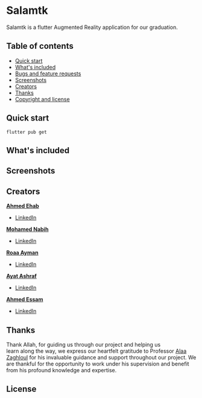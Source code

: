 # Salamtk

Salamtk is a flutter Augmented Reality application for our graduation.

## Table of contents

- [Quick start](#quick-start)
- [What's included](#whats-included)
- [Bugs and feature requests](#bugs-and-feature-requests)
- [Screenshots](#screenshots)
- [Creators](#creators)
- [Thanks](#thanks)
- [Copyright and license](#copyright-and-license)

## Quick start



```flutter
flutter pub get
```

## What's included


## Screenshots


## Creators

**[Ahmed Ehab](https://github.com/Ahme10D6)**

- [LinkedIn](https://www.linkedin.com/in/ahmed-ehab-6103a8216/)

**[Mohamed Nabih](https://github.com/Mohamednabih1)**

- [LinkedIn](https://www.linkedin.com/in/mohamed-nabih-mn03/)

**[Roaa Ayman](https://github.com/roaaayman21)**

- [LinkedIn](https://www.linkedin.com/in/roaa-ayman-a9195022a/)

**[Ayat Ashraf](https://github.com/AyatAmin)** 

- [LinkedIn]()

**[Ahmed Essam](https://github.com/)**

- [LinkedIn]()
 
## Thanks

Thank Allah, for guiding us through our project and helping us learn along the way, we express our heartfelt gratitude to Professor [Alaa Zaghloul](https://www.linkedin.com/in/alaa-zaghloul-mahmoud-kietkat-baa663218/) for his invaluable guidance and support throughout our project. We are thankful for the opportunity to work under his supervision and benefit from his profound knowledge and expertise.


## License


